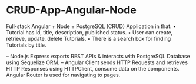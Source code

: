 # CRUD-App-Angular-Node

 Full-stack Angular + Node + PostgreSQL (CRUD) Application in that:
•	Tutorial has id, title, description, published status.
•	User can create, retrieve, update, delete Tutorials.
•	There is a search box for finding Tutorials by title.

 

– Node.js Express exports REST APIs & interacts with PostgreSQL Database using Sequelize ORM.
– Angular Client sends HTTP Requests and retrieves HTTP Responses using HTTPClient, consume data on the components. Angular Router is used for navigating to pages.
